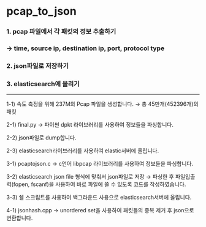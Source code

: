 # pcap_to_json

### 1. pcap 파일에서 각 패킷의 정보 추출하기
### → time, source ip, destination ip, port, protocol type
### 2. json파일로 저장하기
### 3. elasticsearch에 올리기
-----------------
1-1) 속도 측정을 위해 237M의 Pcap 파일을 생성합니다.
 → 총 45만개(452396개)의 패킷
 
2-1) final.py → 파이썬 dpkt 라이브러리를 사용하여 정보들을 파싱합니다.

2-2) json파일로 dump합니다.

2-3) elasticsearch라이브러리를 사용하여 elastic서버에 올립니다.

3-1) pcaptojson.c → c언어 libpcap 라이브러리를 사용하여 정보들을 파싱합니다.

3-2) elasticsearch json file 형식에 맞춰서 json파일로 저장
 → 파싱한 후 파일입출력(fopen, fscanf)을 사용하여 바로 파일에 쓸 수 있도록 코드를 작성하였습니다.
 
3-3) 쉘 스크립트를 사용하여 백그라운드 사용으로 elasticsearch서버에 올립니다.

4-1) jsonhash.cpp → unordered set을 사용하여 패킷들의 중복 제거 후 json으로 변환합니다.
